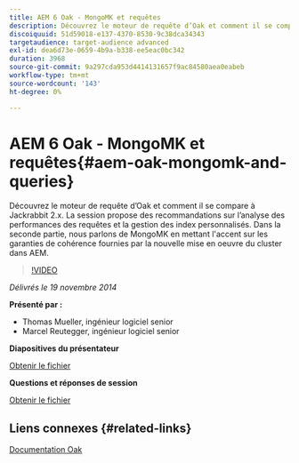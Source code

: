 ```yaml
---
title: AEM 6 Oak - MongoMK et requêtes
description: Découvrez le moteur de requête d’Oak et comment il se compare à Jackrabbit 2.x. La session propose des recommandations sur l’analyse des performances des requêtes et la gestion des index personnalisés. Dans la seconde partie, nous parlons de MongoMK en mettant l'accent sur les garanties de cohérence fournies par la nouvelle mise en oeuvre du cluster dans AEM.
discoiquuid: 51d59018-e137-4370-8530-9c38dca34343
targetaudience: target-audience advanced
exl-id: dea6d73e-0659-4b9a-b338-ee5eac0bc342
duration: 3968
source-git-commit: 9a297cda953d4414131657f9ac84580aea0eabeb
workflow-type: tm+mt
source-wordcount: '143'
ht-degree: 0%

---
```


# AEM 6 Oak - MongoMK et requêtes{#aem-oak-mongomk-and-queries}

Découvrez le moteur de requête d’Oak et comment il se compare à Jackrabbit 2.x. La session propose des recommandations sur l’analyse des performances des requêtes et la gestion des index personnalisés. Dans la seconde partie, nous parlons de MongoMK en mettant l&#39;accent sur les garanties de cohérence fournies par la nouvelle mise en oeuvre du cluster dans AEM.

>[!VIDEO](https://video.tv.adobe.com/v/19402/?quality=9)

*Délivrés le 19 novembre 2014*

**Présenté par :**

* Thomas Mueller, ingénieur logiciel senior
* Marcel Reutegger, ingénieur logiciel senior

**Diapositives du présentateur**

[Obtenir le fichier](assets/aem-6-oak-mongomk-and-queries.pdf)

**Questions et réponses de session**

[Obtenir le fichier](assets/q-a-11-19-14-gem-session-oak.pdf)

## Liens connexes {#related-links}

[Documentation Oak](https://jackrabbit.apache.org/oak/docs/)

<!--
[Get back to the Overview](https://helpx.adobe.com/fr/experience-manager/kt/eseminars/gems/aem-index.html)
-->

